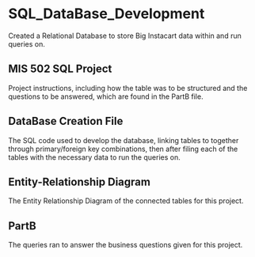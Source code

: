 # SQL_DataBase_Development
Created a Relational Database to store Big Instacart data within and run queries on. 

## MIS 502 SQL Project
Project instructions, including how the table was to be structured and the questions to be answered, which are found in the PartB file.

## DataBase Creation File
The SQL code used to develop the database, linking tables to together through primary/foreign key combinations, then after filing each of the tables with the necessary data to run the queries on.

## Entity-Relationship Diagram
The Entity Relationship Diagram of the connected tables for this project.

## PartB
The queries ran to answer the business questions given for this project. 
